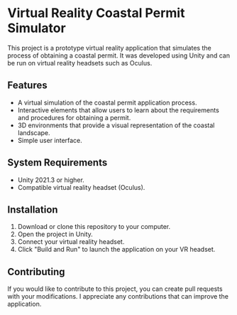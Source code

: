 # Virtual Reality Coastal Permit Simulator

This project is a prototype virtual reality application that simulates the process of obtaining a coastal permit. It was developed using Unity and can be run on virtual reality headsets such as Oculus.

## Features

- A virtual simulation of the coastal permit application process.
- Interactive elements that allow users to learn about the requirements and procedures for obtaining a permit.
- 3D environments that provide a visual representation of the coastal landscape.
- Simple user interface.

## System Requirements

- Unity 2021.3 or higher.
- Compatible virtual reality headset (Oculus).

## Installation

1. Download or clone this repository to your computer.
2. Open the project in Unity.
3. Connect your virtual reality headset.
4. Click "Build and Run" to launch the application on your VR headset.

## Contributing

If you would like to contribute to this project, you can create pull requests with your modifications. I appreciate any contributions that can improve the application.
